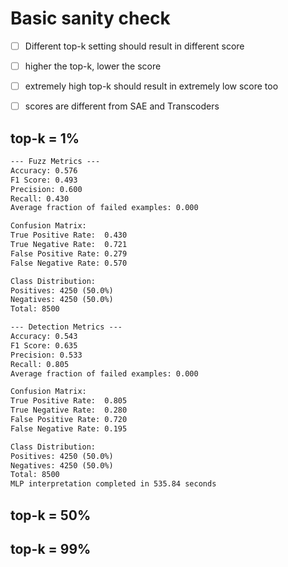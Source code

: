 # Basic sanity check
- [ ] Different top-k setting should result in different score
- [ ] higher the top-k, lower the score
- [ ] extremely high top-k should result in extremely low score too
- [ ] scores are different from SAE and Transcoders
  


## top-k = 1%
```txt
--- Fuzz Metrics ---
Accuracy: 0.576
F1 Score: 0.493
Precision: 0.600
Recall: 0.430
Average fraction of failed examples: 0.000

Confusion Matrix:
True Positive Rate:  0.430
True Negative Rate:  0.721
False Positive Rate: 0.279
False Negative Rate: 0.570

Class Distribution:
Positives: 4250 (50.0%)
Negatives: 4250 (50.0%)
Total: 8500

--- Detection Metrics ---
Accuracy: 0.543
F1 Score: 0.635
Precision: 0.533
Recall: 0.805
Average fraction of failed examples: 0.000

Confusion Matrix:
True Positive Rate:  0.805
True Negative Rate:  0.280
False Positive Rate: 0.720
False Negative Rate: 0.195

Class Distribution:
Positives: 4250 (50.0%)
Negatives: 4250 (50.0%)
Total: 8500
MLP interpretation completed in 535.84 seconds
```


## top-k = 50%


## top-k = 99%